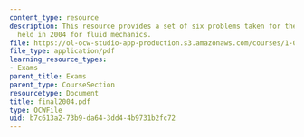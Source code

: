 ```yaml
---
content_type: resource
description: This resource provides a set of six problems taken for the final exam
  held in 2004 for fluid mechanics.
file: https://ol-ocw-studio-app-production.s3.amazonaws.com/courses/1-060-engineering-mechanics-ii-spring-2006/b7c613a273b9da643dd44b9731b2fc72_final2004.pdf
file_type: application/pdf
learning_resource_types:
- Exams
parent_title: Exams
parent_type: CourseSection
resourcetype: Document
title: final2004.pdf
type: OCWFile
uid: b7c613a2-73b9-da64-3dd4-4b9731b2fc72
---
```

